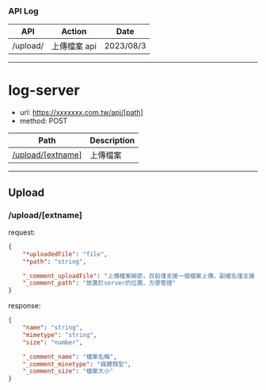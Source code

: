 ### API Log

| API      | Action       | Date      |
| -------- | ------------ | --------- |
| /upload/ | 上傳檔案 api | 2023/08/3 |

---

# log-server

-   url: https://xxxxxxx.com.tw/api/[path]
-   method: POST

| Path                                | Description |
| ----------------------------------- | ----------- |
| [/upload/[extname]](#uploadextname) | 上傳檔案    |

---

## Upload

### /upload/[extname]

request:

```json
{
	"*uploadedFile": "file",
	"*path": "string",

	"_comment_uploadFile": "上傳檔案細節，目前僅支援一個檔案上傳，副檔名僅支援 pdf ppkg",
	"_comment_path": "放置於server的位置，方便管理"
}
```

response:

```json
{
	"name": "string",
	"mimetype": "string",
	"size": "number",

	"_comment_name": "檔案名稱",
	"_comment_minetype": "媒體類型",
	"_comment_size": "檔案大小"
}
```

